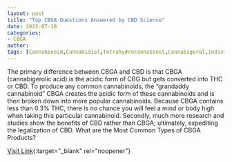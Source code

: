 ```yaml
---
layout: post
title: "Top CBGA Questions Answered by CBD Science"
date: 2022-07-18
categories:
- CBGA
author: 
tags: [Cannabinoid,Cannabidiol,Tetrahydrocannabinol,Cannabigerol,Individual psychoactive drugs,Psychoactive drugs,Cannabaceae,Cannabis,Drugs,Clinical medicine,Medical treatments,Drugs acting on the nervous system,Cannabinoids,Cannabis research,Entheogens,Health]
---
```



The primary difference between CBGA and CBD is that CBGA (cannabigerolic acid) is the acidic form of CBG but gets converted into THC or CBD. To produce any common cannabinoids, the “grandaddy cannabinoid” CBGA creates the acidic form of these cannabinoids and is then broken down into more popular cannabinoids. Because CBGA contains less than 0.3% THC, there is no chance you will feel a mind or body high when taking this particular cannabinoid. Secondly, much more research and studies show the benefits of CBD rather than CBGA; ultimately, expediting the legalization of CBD. What are the Most Common Types of CBGA Products?

[Visit Link](https://cbdscience.com/top-cbga-questions-answered-by-cbd-science/){:target="_blank" rel="noopener"}


